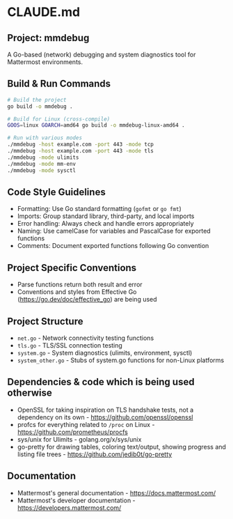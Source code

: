 # CLAUDE.md

## Project: mmdebug

A Go-based (network) debugging and system diagnostics tool for Mattermost environments.

## Build & Run Commands

```bash
# Build the project
go build -o mmdebug .

# Build for Linux (cross-compile)
GOOS=linux GOARCH=amd64 go build -o mmdebug-linux-amd64 .

# Run with various modes
./mmdebug -host example.com -port 443 -mode tcp
./mmdebug -host example.com -port 443 -mode tls
./mmdebug -mode ulimits
./mmdebug -mode mm-env
./mmdebug -mode sysctl
```

## Code Style Guidelines
- Formatting: Use Go standard formatting (`gofmt` or `go fmt`)
- Imports: Group standard library, third-party, and local imports
- Error handling: Always check and handle errors appropriately
- Naming: Use camelCase for variables and PascalCase for exported functions
- Comments: Document exported functions following Go convention

## Project Specific Conventions
- Parse functions return both result and error
- Conventions and styles from Effective Go (https://go.dev/doc/effective_go) are being used

## Project Structure
- `net.go` - Network connectivity testing functions
- `tls.go` - TLS/SSL connection testing
- `system.go` - System diagnostics (ulimits, environment, sysctl)
- `system_other.go` - Stubs of system.go functions for non-Linux platforms

## Dependencies & code which is being used otherwise
- OpenSSL for taking inspiration on TLS handshake tests, not a dependency on its own - https://github.com/openssl/openssl
- profcs for everything related to `/proc` on Linux - https://github.com/prometheus/procfs
- sys/unix for Ulimits - golang.org/x/sys/unix
- go-pretty for drawing tables, coloring text/output, showing progress and listing file trees - https://github.com/jedib0t/go-pretty

## Documentation
- Mattermost's general documentation - https://docs.mattermost.com/
- Mattermost's developer documentation - https://developers.mattermost.com/
